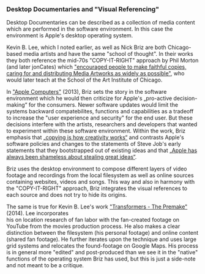 ### Desktop Documentaries and "Visual Referencing"

Desktop Documentaries can be described as a collection of media content which are performed in the software environment. In this case the environment is Apple's desktop operating system.

Kevin B. Lee, which I noted earlier, as well as Nick Briz are both Chicago-based media artists and have the same "school of thought". In their works they both reference the mid-70s "COPY-IT-RIGHT" approach by Phil Morton (and later jonCates) which ["encouraged people to make faithful copies, caring for and distributing Media Artworks as widely as possible"](https://web.archive.org/web/20180321192529/http://mediaart.historiesresearch.org/files/COPYITRIGHT_jonCates_May2009.pdf), who would later teach at the School of the Art Institute of Chicago.

In ["Apple Computers"](https://www.youtube.com/watch?v=1GyvH3LApDI) (2013), Briz sets the story in the software environment which he would then criticize for Apple's „pro-active decision-making“ for the consumers. Newer software updates would limit the systems backward compatebilites, functions and capabilities as a tradeoff to increase the "user experience and security" for the end user. But these decisions interfere with the artists, researchers and developers that wanted to experiment within these software environment. Within the work, Briz emphasis that [„copying is how creativity works“](https://youtu.be/1GyvH3LApDI?t=1170) and contrasts Apple's software policies and changes to the statements of Steve Job's early statements that they bootstrapped out of existing ideas and that [„Apple has always been shameless about stealing great ideas“](https://youtu.be/1GyvH3LApDI?t=1150).

Briz uses the desktop environment to compose different layers of video footage and recordings from the local filesystem as well as online sources containing websites, videos and songs. This way and also in harmony with the "COPY-IT-RIGHT" approach, Briz integrates the visual references to each source and does not try to hide its origins.   

The same is true for Kevin B. Lee's work ["Transformers - The Premake"](https://vimeo.com/94101046) (2014). Lee incorporates   
his on location research of fan labor with the fan-created footage on YouTube from the movies production process. He also makes a clear distinction between the filesystem (his personal footage) and online content (shared fan footage). He further iterates upon the technique and uses large grid systems and relocates the found-footage on Google Maps. His process is in general more "edited" and post-produced than we see it in the "native" functions of the operating system Briz has used, but this is just a side-note and not meant to be a critique.
